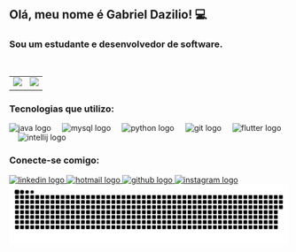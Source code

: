 ## Olá, meu nome é Gabriel Dazilio! 💻

### Sou um estudante e desenvolvedor de software.

<br>

<div align="center">
  <table>
    <tr>
      <td>
        <a href="https://github.com/Dazilio-Gabriel">
          <img height="180em" src="https://github-readme-stats.vercel.app/api?username=Dazilio-Gabriel&show_icons=true&theme=monokai&include_all_commits=true&count_private=true"/>
        </a>
      </td>
      <td>
        <img height="180em" src="https://github-readme-stats.vercel.app/api/top-langs/?username=Dazilio-Gabriel&layout=compact&langs_count=7&theme=monokai"/>
      </td>
    </tr>
  </table>
</div>
  
### Tecnologias que utilizo:
<div align="left">
  <img src="https://cdn.jsdelivr.net/gh/devicons/devicon/icons/java/java-original.svg" height="40" alt="java logo"  />
  <img width="12" />
  <img src="https://cdn.jsdelivr.net/gh/devicons/devicon/icons/mysql/mysql-original.svg" height="40" alt="mysql logo"  />
  <img width="12" />
  <img src="https://cdn.jsdelivr.net/gh/devicons/devicon/icons/python/python-original.svg" height="40" alt="python logo"  />
  <img width="12" />
  <img src="https://cdn.jsdelivr.net/gh/devicons/devicon/icons/git/git-plain.svg" height="40" alt="git logo"  />
  <img width="12" />
  <img src="https://cdn.jsdelivr.net/gh/devicons/devicon/icons/flutter/flutter-original.svg" height="40" alt="flutter logo"  />
  <img width="12" />
  <img src="https://cdn.jsdelivr.net/gh/devicons/devicon/icons/intellij/intellij-original.svg" height="40" alt="intellij logo"  />
</div>

### Conecte-se comigo:

<div align="left">
  <a href="https://www.linkedin.com/in/gabriel-dazilio-fanchiotti-4253a2265/" target="_blank">
    <img src="https://raw.githubusercontent.com/maurodesouza/profile-readme-generator/master/src/assets/icons/social/linkedin/default.svg" width="52" height="40" alt="linkedin logo"  />
  </a>
  <a href="mailto:gabriel.fanchiotti@hotmail.com" target="_blank">
    <img src="https://raw.githubusercontent.com/maurodesouza/profile-readme-generator/master/src/assets/icons/social/gmail/default.svg" width="52" height="40" alt="hotmail logo"  />
  </a>
  <a href="https://github.com/Dazilio-Gabriel" target="_blank">
    <img src="https://raw.githubusercontent.com/maurodesouza/profile-readme-generator/master/src/assets/icons/social/github/default.svg" width="52" height="40" alt="github logo" />
  </a>
  <a href="https://www.instagram.com/dazilio_gabriel/" target="_blank"><img src="https://raw.githubusercontent.com/maurodesouza/profile-readme-generator/master/src/assets/icons/social/instagram/default.svg" width="52" height="40" alt="instagram logo"  />
  </a>
</div>

<img src="https://raw.githubusercontent.com/Dazilio-Gabriel/Dazilio-Gabriel/output/snake.svg" alt="Snake animation" />

